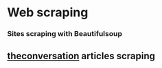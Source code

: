 # Web scraping
### Sites scraping with Beautifulsoup
##  [theconversation](https://theconversation.com/) articles scraping

